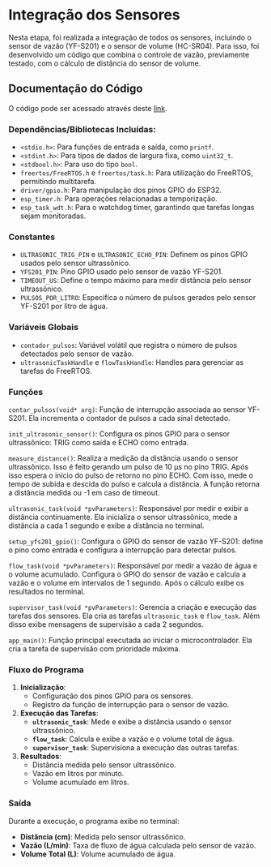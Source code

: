 # Integração dos Sensores

Nesta etapa, foi realizada a integração de todos os sensores, incluindo o sensor de vazão (YF-S201) e o sensor de volume (HC-SR04).
Para isso, foi desenvolvido um código que combina o controle de vazão, previamente testado, com o cálculo de distância do sensor de volume.

## Documentação do Código

O código pode ser acessado através deste [link]().

### Dependências/Bibliotecas Incluídas:
- `<stdio.h>`: Para funções de entrada e saída, como `printf`.
- `<stdint.h>`: Para tipos de dados de largura fixa, como `uint32_t`.
- `<stdbool.h>`: Para uso do tipo `bool`.
- `freertos/FreeRTOS.h` e `freertos/task.h`: Para utilização do FreeRTOS, permitindo multitarefa.
- `driver/gpio.h`: Para manipulação dos pinos GPIO do ESP32.
- `esp_timer.h`: Para operações relacionadas a temporização.
- `esp_task_wdt.h`: Para o watchdog timer, garantindo que tarefas longas sejam monitoradas.

### Constantes
- `ULTRASONIC_TRIG_PIN` e `ULTRASONIC_ECHO_PIN`: Definem os pinos GPIO usados pelo sensor ultrassônico.
- `YFS201_PIN`: Pino GPIO usado pelo sensor de vazão YF-S201.
- `TIMEOUT_US`: Define o tempo máximo para medir distância pelo sensor ultrassônico.
- `PULSOS_POR_LITRO`: Especifica o número de pulsos gerados pelo sensor YF-S201 por litro de água.

### Variáveis Globais
- `contador_pulsos`: Variável volátil que registra o número de pulsos detectados pelo sensor de vazão.
- `ultrasonicTaskHandle` e `flowTaskHandle`: Handles para gerenciar as tarefas do FreeRTOS.

### Funções

`contar_pulsos(void* arg)`: Função de interrupção associada ao sensor YF-S201. Ela incrementa o contador de pulsos a cada sinal detectado.

`init_ultrasonic_sensor()`: Configura os pinos GPIO para o sensor ultrassônico: TRIG como saída e ECHO como entrada.

`measure_distance()`: Realiza a medição da distância usando o sensor ultrassônico. Isso é feito gerando um pulso de 10 µs 
no pino TRIG. Após isso espera o início do pulso de retorno no pino ECHO. Com isso, mede o tempo de subida e descida do pulso
e calcula a distância. A função retorna a distância medida ou -1 em caso de timeout.
  
`ultrasonic_task(void *pvParameters)`: Responsável por medir e exibir a distância continuamente. Ela inicializa o sensor ultrassônico, 
mede a distância a cada 1 segundo e exibe a distância no terminal.

`setup_yfs201_gpio()`: Configura o GPIO do sensor de vazão YF-S201: define o pino como entrada e configura a interrupção para 
detectar pulsos.
  
`flow_task(void *pvParameters)`: Responsável por medir a vazão de água e o volume acumulado. Configura o GPIO do sensor de vazão e 
calcula a vazão e o volume em intervalos de 1 segundo. Após o cálculo exibe os resultados no terminal.

`supervisor_task(void *pvParameters)`: Gerencia a criação e execução das tarefas dos sensores. Ela cria as tarefas `ultrasonic_task` 
e `flow_task`. Além disso exibe mensagens de supervisão a cada 2 segundos.

`app_main()`: Função principal executada ao iniciar o microcontrolador. Ela cria a tarefa de supervisão com prioridade máxima.

### Fluxo do Programa
1. **Inicialização**:
   - Configuração dos pinos GPIO para os sensores.
   - Registro da função de interrupção para o sensor de vazão.
2. **Execução das Tarefas**:
   - **`ultrasonic_task`**: Mede e exibe a distância usando o sensor ultrassônico.
   - **`flow_task`**: Calcula e exibe a vazão e o volume total de água.
   - **`supervisor_task`**: Supervisiona a execução das outras tarefas.
3. **Resultados**:
   - Distância medida pelo sensor ultrassônico.
   - Vazão em litros por minuto.
   - Volume acumulado em litros.

### Saída
Durante a execução, o programa exibe no terminal:
- **Distância (cm)**: Medida pelo sensor ultrassônico.
- **Vazão (L/min)**: Taxa de fluxo de água calculada pelo sensor de vazão.
- **Volume Total (L)**: Volume acumulado de água.
